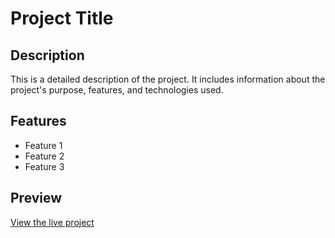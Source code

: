 # Project Title

## Description

This is a detailed description of the project. It includes information about the project's purpose, features, and technologies used.

## Features

- Feature 1
- Feature 2
- Feature 3

## Preview

[View the live project](https://nivektakedown.github.io/showcase/)
